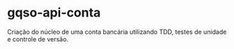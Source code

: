 # gqso-api-conta
Criação do núcleo de uma conta bancária utilizando TDD, testes de unidade e controle de versão. 
